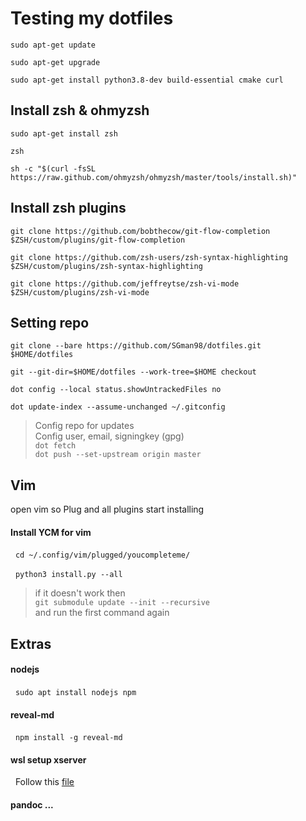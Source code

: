 # Testing my dotfiles

`sudo apt-get update`

`sudo apt-get upgrade`

`sudo apt-get install python3.8-dev build-essential cmake curl`

## Install zsh & ohmyzsh
`sudo apt-get install zsh`

`zsh`

`sh -c "$(curl -fsSL https://raw.github.com/ohmyzsh/ohmyzsh/master/tools/install.sh)"`

## Install zsh plugins
`git clone https://github.com/bobthecow/git-flow-completion $ZSH/custom/plugins/git-flow-completion`

`git clone https://github.com/zsh-users/zsh-syntax-highlighting $ZSH/custom/plugins/zsh-syntax-highlighting`

`git clone https://github.com/jeffreytse/zsh-vi-mode $ZSH/custom/plugins/zsh-vi-mode`

## Setting repo
`git clone --bare https://github.com/SGman98/dotfiles.git $HOME/dotfiles`

`git --git-dir=$HOME/dotfiles --work-tree=$HOME checkout`

`dot config --local status.showUntrackedFiles no`

`dot update-index --assume-unchanged ~/.gitconfig`

> Config repo for updates\
> Config user, email, signingkey (gpg)\
> `dot fetch`\
> `dot push --set-upstream origin master`

## Vim

open vim so Plug and all plugins start installing

#### Install YCM for vim
&nbsp;&nbsp;`cd ~/.config/vim/plugged/youcompleteme/`

&nbsp;&nbsp;`python3 install.py --all`

> if it doesn't work then\
> `git submodule update --init --recursive`\
> and run the first command again

## Extras

#### nodejs

&nbsp;&nbsp;`sudo apt install nodejs npm`

#### reveal-md

&nbsp;&nbsp;`npm install -g reveal-md`

#### wsl setup xserver

&nbsp;&nbsp;Follow this [file](https://github.com/davidbombal/wsl2/blob/main/ubuntu_gui_youtube)

#### pandoc ...


